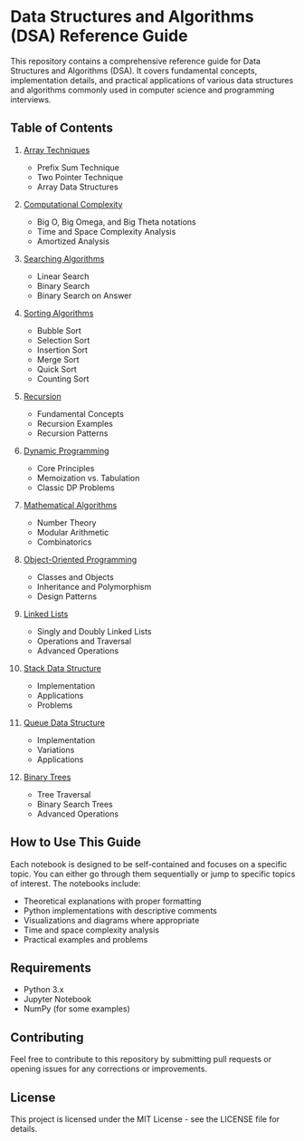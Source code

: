 # Data Structures and Algorithms (DSA) Reference Guide

This repository contains a comprehensive reference guide for Data Structures and Algorithms (DSA). It covers fundamental concepts, implementation details, and practical applications of various data structures and algorithms commonly used in computer science and programming interviews.

## Table of Contents

1. [Array Techniques](01_Array_Techniques.ipynb)
   - Prefix Sum Technique
   - Two Pointer Technique
   - Array Data Structures

2. [Computational Complexity](02_Computational_Complexity.ipynb)
   - Big O, Big Omega, and Big Theta notations
   - Time and Space Complexity Analysis
   - Amortized Analysis

3. [Searching Algorithms](03_Searching_Algorithms.ipynb)
   - Linear Search
   - Binary Search
   - Binary Search on Answer

4. [Sorting Algorithms](04_Sorting_Algorithms.ipynb)
   - Bubble Sort
   - Selection Sort
   - Insertion Sort
   - Merge Sort
   - Quick Sort
   - Counting Sort

5. [Recursion](05_Recursion.ipynb)
   - Fundamental Concepts
   - Recursion Examples
   - Recursion Patterns

6. [Dynamic Programming](06_Dynamic_Programming.ipynb)
   - Core Principles
   - Memoization vs. Tabulation
   - Classic DP Problems

7. [Mathematical Algorithms](07_Mathematical_Algorithms.ipynb)
   - Number Theory
   - Modular Arithmetic
   - Combinatorics

8. [Object-Oriented Programming](08_Object_Oriented_Programming.ipynb)
   - Classes and Objects
   - Inheritance and Polymorphism
   - Design Patterns

9. [Linked Lists](09_Linked_Lists.ipynb)
   - Singly and Doubly Linked Lists
   - Operations and Traversal
   - Advanced Operations

10. [Stack Data Structure](10_Stack_Data_Structure.ipynb)
    - Implementation
    - Applications
    - Problems

11. [Queue Data Structure](11_Queue_Data_Structure.ipynb)
    - Implementation
    - Variations
    - Applications

12. [Binary Trees](12_Binary_Trees.ipynb)
    - Tree Traversal
    - Binary Search Trees
    - Advanced Operations

## How to Use This Guide

Each notebook is designed to be self-contained and focuses on a specific topic. You can either go through them sequentially or jump to specific topics of interest. The notebooks include:

- Theoretical explanations with proper formatting
- Python implementations with descriptive comments
- Visualizations and diagrams where appropriate
- Time and space complexity analysis
- Practical examples and problems

## Requirements

- Python 3.x
- Jupyter Notebook
- NumPy (for some examples)

## Contributing

Feel free to contribute to this repository by submitting pull requests or opening issues for any corrections or improvements.

## License

This project is licensed under the MIT License - see the LICENSE file for details.
